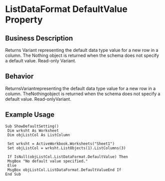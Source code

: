 # ListDataFormat DefaultValue Property

## Business Description
Returns Variant representing the default data type value for a new row in a column. The Nothing object is returned when the schema does not specify a default value. Read-only Variant.

## Behavior
ReturnsVariantrepresenting the default data type value for a new row in a  column. TheNothingobject is returned when the schema does not specify a default value. Read-onlyVariant.

## Example Usage
```vba
Sub ShowDefaultSetting() 
 Dim wrksht As Worksheet 
 Dim objListCol As ListColumn 
 
 Set wrksht = ActiveWorkbook.Worksheets("Sheet1") 
 Set objListCol = wrksht.ListObjects(1).ListColumns(3) 
 
 If IsNull(objListCol.ListDataFormat.DefaultValue) Then 
 MsgBox "No default value specified." 
 Else 
 MsgBox objListCol.ListDataFormat.DefaultValueEnd If 
End Sub
```